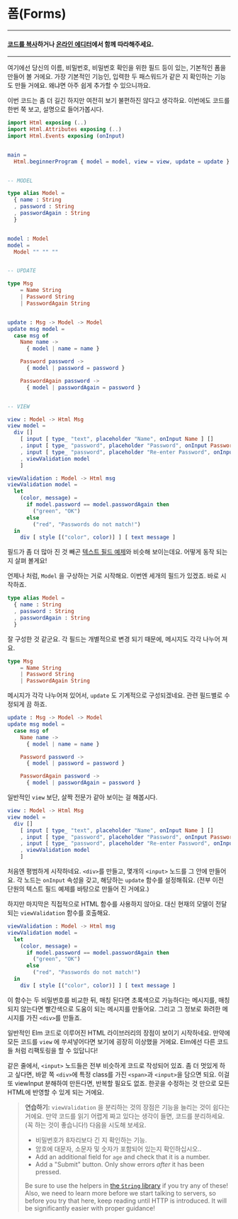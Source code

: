 # 폼\(Forms\)

---

#### [코드를 복사](https://github.com/evancz/elm-architecture-tutorial/)하거나 [온라인 에디터](http://elm-lang.org/examples/form)에서 함께 따라해주세요.

---

여기에선 당신의 이름, 비밀번호, 비밀번호 확인을 위한 필드 등이 있는, 기본적인 폼을 만들어 볼 거에요. 가장 기본적인 기능인, 입력한 두 패스워드가 같은 지 확인하는 기능도 만들 거에요. 왜냐면 아주 쉽게 추가할 수 있으니까요.

이번 코드는 좀 더 길긴 하지만 여전히 보기 불편하진 않다고 생각하요. 이번에도 코드를 한번 쭉 보고, 설명으로 들어가봅시다.

```elm
import Html exposing (..)
import Html.Attributes exposing (..)
import Html.Events exposing (onInput)


main =
  Html.beginnerProgram { model = model, view = view, update = update }


-- MODEL

type alias Model =
  { name : String
  , password : String
  , passwordAgain : String
  }


model : Model
model =
  Model "" "" ""


-- UPDATE

type Msg
    = Name String
    | Password String
    | PasswordAgain String


update : Msg -> Model -> Model
update msg model =
  case msg of
    Name name ->
      { model | name = name }

    Password password ->
      { model | password = password }

    PasswordAgain password ->
      { model | passwordAgain = password }


-- VIEW

view : Model -> Html Msg
view model =
  div []
    [ input [ type_ "text", placeholder "Name", onInput Name ] []
    , input [ type_ "password", placeholder "Password", onInput Password ] []
    , input [ type_ "password", placeholder "Re-enter Password", onInput PasswordAgain ] []
    , viewValidation model
    ]

viewValidation : Model -> Html msg
viewValidation model =
  let
    (color, message) =
      if model.password == model.passwordAgain then
        ("green", "OK")
      else
        ("red", "Passwords do not match!")
  in
    div [ style [("color", color)] ] [ text message ]
```

필드가 좀 더 많아 진 것 빼곤 [텍스트 필드 예제](text_fields.md)와 비슷해 보이는데요. 어떻게 동작 되는지 살펴 볼게요!

언제나 처럼, `Model` 을 구상하는 거로 시작해요. 이번엔 세개의 필드가 있겠죠. 바로 시작하죠.

```elm
type alias Model =
  { name : String
  , password : String
  , passwordAgain : String
  }
```

잘 구성한 것 같군요. 각 필드는 개별적으로 변경 되기 때문에, 메시지도 각각 나누어 져요.

```elm
type Msg
    = Name String
    | Password String
    | PasswordAgain String
```

메시지가 각각 나누어져 있어서, `update` 도 기계적으로 구성되겠네요. 관련 필드별로 수정되게 끔 하죠.

```elm
update : Msg -> Model -> Model
update msg model =
  case msg of
    Name name ->
      { model | name = name }

    Password password ->
      { model | password = password }

    PasswordAgain password ->
      { model | passwordAgain = password }
```

일반적인 `view` 보단, 살짝 전문가 같아 보이는 걸 해봅시다.

```elm
view : Model -> Html Msg
view model =
  div []
    [ input [ type_ "text", placeholder "Name", onInput Name ] []
    , input [ type_ "password", placeholder "Password", onInput Password ] []
    , input [ type_ "password", placeholder "Re-enter Password", onInput PasswordAgain ] []
    , viewValidation model
    ]
```

처음엔 평범하게 시작하네요. `<div>`를 만들고, 몇개의 `<input>` 노드를 그 안에 만들어요. 각 노드는 `onInput` 속성을 갖고, 해당하는 `update` 함수를 설정해줘요. \(전부 이전 단원의 텍스트 필드 예제를 바탕으로 만들어 진 거에요.\)

하지만 마지막은 직접적으로 HTML 함수를 사용하지 않아요. 대신 현재의 모델이 전달되는 `viewValidation` 함수를 호출해요.

```elm
viewValidation : Model -> Html msg
viewValidation model =
  let
    (color, message) =
      if model.password == model.passwordAgain then
        ("green", "OK")
      else
        ("red", "Passwords do not match!")
  in
    div [ style [("color", color)] ] [ text message ]
```

이 함수는 두 비밀번호를 비교한 뒤, 매칭 된다면 초록색으로 가능하다는 메시지를, 매칭되지 않는다면 빨간색으로 도움이 되는 메시지를 만들어요. 그리고 그 정보로 화려한 메시지를 가진 `<div>`를 만들죠.

일반적인 Elm 코드로 이루어진 HTML 라이브러리의 장점이 보이기 시작하네요. 만약에 모든 코드를 `view` 에 쑤셔넣어다면 보기에 굉장히 이상했을 거에요. Elm에선 다른 코드들 처럼 리팩토링을 할 수 있답니다!

같은 줄에서, `<input>` 노드들은 전부 비슷하게 코드로 작성되어 있죠. 좀 더 멋있게 하고 싶다면, 바깥 쪽 `<div>`에 특정 class를 가진 `<span>`과 `<input>`을 담으면 되요. 이걸 또 viewInput 분해하여 만든다면, 반복할 필요도 없죠. 한곳을 수정하는 것 만으로 모든 HTML에 반영할 수 있게 되는 거에요.

> **연습하기:**  `viewValidation` 을 분리하는 것의 장점은 기능을 늘리는 것이 쉽다는 거에요. 만약 코드를 읽기 어렵게 짜고 있다는 생각이 들면, 코드를 분리하세요. \(꼭 하는 것이 좋습니다!\) 다음을 시도해 보세요.
>
> * 비밀번호가 8자리보다 긴 지 확인하는 기능.
> * 암호에 대문자, 소문자 및 숫자가 포함되어 있는지 확인하십시오..
> * Add an additional field for `age` and check that it is a number.
> * Add a "Submit" button. Only show errors _after_ it has been pressed.
>
> Be sure to use the helpers in [the `String` library](http://package.elm-lang.org/packages/elm-lang/core/latest/String) if you try any of these! Also, we need to learn more before we start talking to servers, so before you try that here, keep reading until HTTP is introduced. It will be significantly easier with proper guidance!



